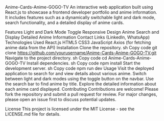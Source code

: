 Anime-Cards-Anime-GOGO-TV
An interactive web application built using React.js to showcase a frontend developer portfolio and anime information. It includes features such as a dynamically switchable light and dark mode, search functionality, and a detailed display of anime cards.

Features
Light and Dark Mode Toggle
Responsive Design
Anime Search and Display
Detailed Anime Information
Contact Links (LinkedIn, WhatsApp)
Technologies Used
React.js
HTML5
CSS3
JavaScript
Axios (for fetching anime data from the API)
Installation
Clone the repository.
sh
Copy code
git clone https://github.com/yourusername/Anime-Cards-Anime-GOGO-TV.git
Navigate to the project directory.
sh
Copy code
cd Anime-Cards-Anime-GOGO-TV
Install dependencies.
sh
Copy code
npm install
Start the development server.
sh
Copy code
npm run dev
Usage
Visit the deployed application to search for and view details about various anime.
Switch between light and dark modes using the toggle button on the navbar.
Use the search bar to find anime by title.
Explore the detailed information about each anime card displayed.
Contributing
Contributions are welcome! Please fork the repository and submit a pull request for review. For major changes, please open an issue first to discuss potential updates.

License
This project is licensed under the MIT License - see the LICENSE.md file for details.

